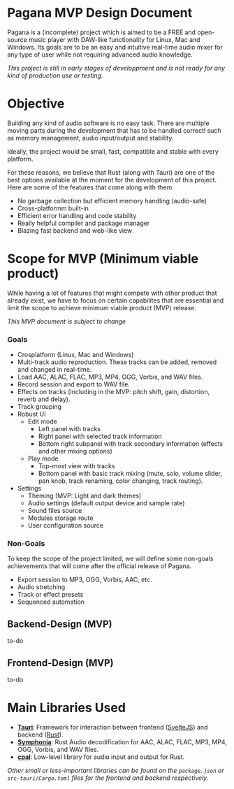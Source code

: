 # Pagana MVP Design Document

Pagana is a (incomplete) project which is aimed to be a FREE and open-source music player with DAW-like functionality for Linux, Mac and Windows. Its goals are to be an easy and intuitive real-time audio mixer for any type of user while not requiring advanced audio knowledge.

*This project is still in early stages of developpment and is not ready for any kind of production use or testing.*

# Objective

Building any kind of audio software is no easy task. There are multiple moving parts during the development that has to be handled correctl such as memory management, audio input/output and stability.

Ideally, the project would be small, fast, compatible and stable with every platform.

For these reasons, we believe that Rust (along with Tauri) are one of the best options available at the moment for the development of this project. Here are some of the features that come along with them:
- No garbage collection but efficient memory handling (audio-safe)
- Cross-platformm built-in
- Efficient error handling and code stability
- Really helpful compiler and package manager
- Blazing fast backend and web-like view

# Scope for MVP (Minimum viable product)

While having a lot of features that might compete with other product that already exist, we have to focus on certain capabilites that are essential and limit the scope to achieve minimum viable product (MVP) release.

*This MVP document is subject to change*

### Goals

- Crosplatform (Linux, Mac and Windows)
- Multi-track audio reproduction. These tracks can be added, removed and changed in real-time.
- Load AAC, ALAC, FLAC, MP3, MP4, OGG, Vorbis, and WAV files.
- Record session and export to WAV file.
- Effects on tracks (including in the MVP: pitch shift, gain, distortion, reverb and delay).
- Track grouping
- Robust UI
  - Edit mode
    - Left panel with tracks
    - Right panel with selected track information
    - Bottom right subpanel with track secondary information (effects and other mixing options)
  - Play mode
    - Top-most view with tracks
    - Bottom panel with basic track mixing (mute, solo, volume slider, pan knob, track renaming, color changing, track routing).
- Settings
  - Theming (MVP: Light and dark themes)
  - Audio settings (default output device and sample rate)
  - Sound files source
  - Modules storage route
  - User configuration source

### Non-Goals

To keep the scope of the project limited, we will define some non-goals achievements that will come after the official release of Pagana.

- Export session to MP3, OGG, Vorbis, AAC, etc.
- Audio stretching
- Track or effect presets
- Sequenced automation

## Backend-Design (MVP)

to-do

## Frontend-Design (MVP)

to-do

# Main Libraries Used

* [**Tauri**](https://tauri-apps/tauri): Framework for interaction between frontend ([SvelteJS](https://github.com/sveltejs/svelte)) and backend ([Rust](https://github.com/rust-lang/rust)).
* [**Symphonia**](https://github.com/pdeljanov/Symphonia): Rust Audio decodification for AAC, ALAC, FLAC, MP3, MP4, OGG, Vorbis, and WAV files.
* [**cpal**](https://github.com/RustyDAW/cpal): Low-level library for audio input and output for Rust.

*Other small or less-important libraries can be found on the `package.json` or `src-tauri/Cargo.toml` files for the frontend and backend respectively.*
